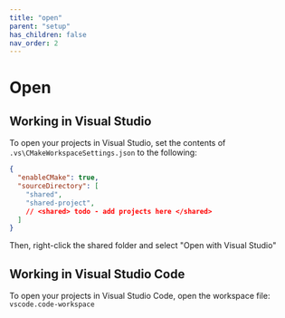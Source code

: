 ```yaml
---
title: "open"
parent: "setup"
has_children: false
nav_order: 2
---
```


# Open

## Working in Visual Studio

To open your projects in Visual Studio, set the contents of `.vs\CMakeWorkspaceSettings.json` to the following:

```json
{
  "enableCMake": true,
  "sourceDirectory": [
    "shared",
    "shared-project",
    // <shared> todo - add projects here </shared>
  ]
}
```

Then, right-click the shared folder and select "Open with Visual Studio"

## Working in Visual Studio Code

To open your projects in Visual Studio Code, open the workspace file: `vscode.code-workspace`
